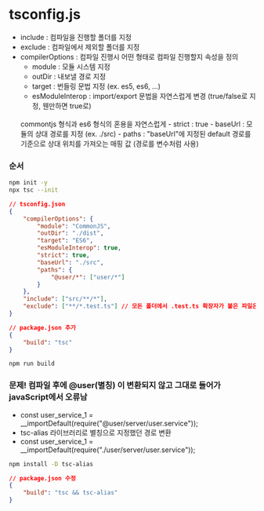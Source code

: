 # tsconfig.js

- include : 컴파일을 진행할 폴더를 지정
- exclude : 컴파일에서 제외할 폴더를 지정
- compilerOptions : 컴파일 진행시 어떤 형태로 컴파일 진행할지 속성을 정의
    - module : 모듈 시스템 지정
    - outDir : 내보낼 경로 지정
    - target : 번들링 문법 지정 (ex. es5, es6, ...)
    - esModuleInterop : import/export 문법을 자연스럽게 변경 (true/false로 지정, 웬만하면 true로)
    <br />
    commontjs 형식과 es6 형식의 혼용을 자연스럽게
    - strict : true
    - baseUrl : 모듈의 상대 경로를 지정 (ex. ./src)
    - paths : "baseUrl"에 지정된 default 경로를 기준으로 상대 위치를 가져오는 매핑 값 (경로를 변수처럼 사용)



### 순서
```sh
npm init -y
npx tsc --init
```
```json
// tsconfig.json
{
    "compilerOptions": {
        "module": "CommonJS",
        "outDir": "./dist",
        "target": "ES6",
        "esModuleInterop": true,
        "strict": true,
        "baseUrl": "./src",
        "paths": {
            "@user/*": ["user/*"]
        }
    },
    "include": ["src/**/*"],
    "exclude": ["**/*.test.ts"] // 모든 폴더에서 .test.ts 확장자가 붙은 파일은 모두 제외
}
```
```json
// package.json 추가
{
    "build": "tsc"
}
```
```sh
npm run build
```

### 문제! 컴파일 후에 @user(별칭) 이 변환되지 않고 그대로 들어가 javaScript에서 오류남
- const user_service_1 = __importDefault(require("@user/server/user.service"));
- tsc-alias 라이브러리로 별칭으로 지정했던 경로 변환
- const user_service_1 = __importDefault(require("./user/server/user.service"));
```sh
npm install -D tsc-alias
```
```json
// package.json 수정
{
    "build": "tsc && tsc-alias"
}
```